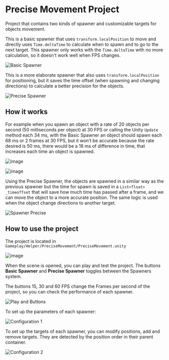 # Precise Movement Project
Project that contains two kinds of spawner and customizable targets for objects movement.

This is a basic spawner that uses `transform.localPosition` to move and directly uses  `Time.deltaTime` to calculate when to spawn and to go to the next target.
This spawner only works with the `Time.deltaTime` with no more calculation, so it doesn't work well when FPS changes.

![Basic Spawner](https://media.giphy.com/media/NKFaRvc8WiQFfdXqZn/giphy.gif)

This is a more elaborate spawner that also uses `transform.localPosition` for positioning, but it saves the time offset (when spawning and changing directions) to calculate a better precision for the objects.

![Precise Spawner](https://media.giphy.com/media/NkzKYnqixUcdGanLpz/giphy.gif)

## How it works

For example when you spawn an object with a rate of 20 objects per second (50 milliseconds per object) at 30 FPS or calling the Unity `Update` method each 34 ms, with the Basic Spawner an object should spawn each 68 ms or 2 frames at 30 FPS, but it won’t be accurate because the rate desired is 50 ms, there would be a 18 ms of difference in time, that increases each time an object is spawned.

![image](https://user-images.githubusercontent.com/5108925/187817225-8e28c27c-bf0a-4964-b7b5-7795b7a99078.png)

![image](https://user-images.githubusercontent.com/5108925/187817702-ecdaf973-40dd-47ab-8be0-3d464ebd010a.png)

Using the Precise Spawner, the objects are spawned in a similar way as the previous spawner but the time for spawn is saved in a `List<float> _timeoffset` that will save how much time has passed after a frame, and we can move the object to a more accurate position. The same logic is used when the object change directions to another target.

![Spawner Precise](https://user-images.githubusercontent.com/5108925/187822397-436960f1-3829-4120-ad97-9832f48f09fe.png)

## How to use the project

The project is located in `Gameplay/Helper/PreciseMovement/PreciseMovement.unity`

![image](https://user-images.githubusercontent.com/5108925/187824565-ef68ee59-6aa0-4cd5-bb6c-d8edccd5f643.png)

When the scene is opened, you can play and test the project. The buttons **Basic Spawner** and **Precise Spawner** toggles between the Spawners system.

The buttons 15, 30 and 60 FPS change the Frames per second of the project, so you can check the performance of each spawner.

![Play and Buttons](https://media.giphy.com/media/XT7CHZvk9ECYv4mowE/giphy.gif)

To set up the parameters of each spawner:

![Configuration 1](https://media.giphy.com/media/mTqLqGNUJASqAxSMeL/giphy.gif)

To set up the targets of each spawner, you can modify positions, add and remove targets. They are detected by the position order in their parent container.

![Configuration 2](https://media.giphy.com/media/W0RVp3lfqXzFuZY3ji/giphy.gif)
